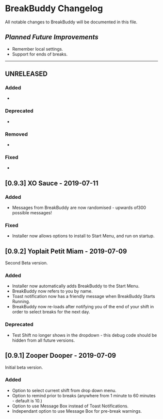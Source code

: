 # BreakBuddy Changelog
All notable changes to BreakBuddy will be documented in this file.

## *Planned Future Improvements*

- Remember local settings.
- Support for ends of breaks.

----------------------------------------
## UNRELEASED
### Added
-
### Deprecated
-
### Removed
-
### Fixed
- 

## [0.9.3] XO Sauce - 2019-07-11
### Added
- Messages from BreakBuddy are now randomised - upwards of300 possible messages!
### Fixed
- Installer now allows options to install to Start Menu, and run on startup.

## [0.9.2] Yoplait Petit Miam - 2019-07-09
Second Beta version.
### Added 
- Installer now automatically adds BreakBuddy to the Start Menu.
- BreakBuddy now refers to you by name.
- Toast notification now has a friendly message when BreakBuddy Starts Running.
- BreakBuddy now re-loads after notifying you of the end of your shift in order to select breaks for the next day.
### Deprecated
- Test Shift no longer shows in the dropdown - this debug code should be hidden from all future versions.

## [0.9.1] Zooper Dooper - 2019-07-09
Initial beta version.
### Added
- Option to select current shift from drop down menu.
- Option to remind prior to breaks (anywhere from 1 minute to 60 minutes - default is 10.)
- Option to use Message Box instead of Toast Notifications.
- Independant option to use Message Box for pre-break warnings.
